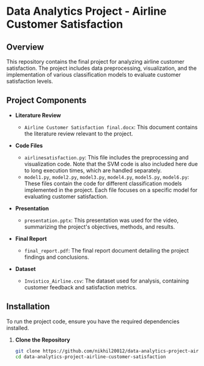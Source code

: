 # Data Analytics Project - Airline Customer Satisfaction

## Overview

This repository contains the final project for analyzing airline customer satisfaction. The project includes data preprocessing, visualization, and the implementation of various classification models to evaluate customer satisfaction levels. 

## Project Components

- **Literature Review**
  - `Airline Customer Satisfaction final.docx`: This document contains the literature review relevant to the project.

- **Code Files**
  - `airlinesatisfaction.py`: This file includes the preprocessing and visualization code. Note that the SVM code is also included here due to long execution times, which are handled separately.
  - `model1.py`, `model2.py`, `model3.py`, `model4.py`, `model5.py`, `model6.py`: These files contain the code for different classification models implemented in the project. Each file focuses on a specific model for evaluating customer satisfaction.

- **Presentation**
  - `presentation.pptx`: This presentation was used for the video, summarizing the project's objectives, methods, and results.

- **Final Report**
  - `final_report.pdf`: The final report document detailing the project findings and conclusions.

- **Dataset**
  - `Invistico_Airline.csv`: The dataset used for analysis, containing customer feedback and satisfaction metrics.

## Installation

To run the project code, ensure you have the required dependencies installed.

1. **Clone the Repository**

   ```bash
   git clone https://github.com/nikhil20012/data-analytics-project-airline-customer-satisfaction.git
   cd data-analytics-project-airline-customer-satisfaction
